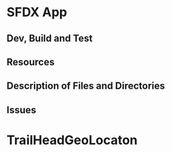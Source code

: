 # SFDX  App

## Dev, Build and Test


## Resources


## Description of Files and Directories


## Issues


# TrailHeadGeoLocaton
